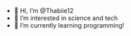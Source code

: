 - 👋 Hi, I’m @Thabiie12
- 👀 I’m interested in science and tech
- 🌱 I’m currently learning programming!


<!---
Thabiie12/Thabiie12 is a ✨ special ✨ repository because its `README.md` (this file) appears on your GitHub profile.
You can click the Preview link to take a look at your changes.
--->
